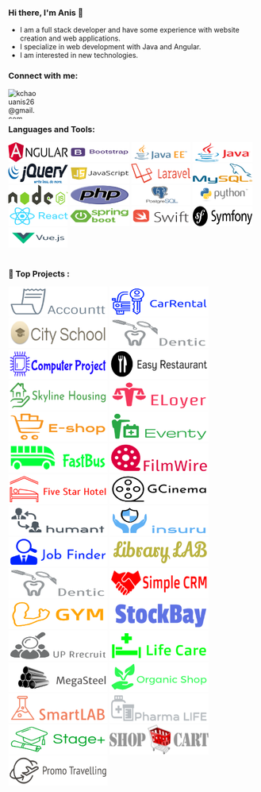 ### Hi there, I'm Anis 👋

 - I am a full stack developer and have some experience with website creation and web applications.
 - I specialize in web development with Java and Angular.
 - I am interested in new technologies.

### Connect with me:

[<img align="left" alt="kchaouanis26@gmail.com" width="60" height="60" src="https://img.icons8.com/fluent/48/000000/gmail.png"/>](mailto:kchaouanis26@gmail.com)
<br>

<br>

### Languages and Tools:
<img width="120" height="40" alt="screen shot 2017-08-07 at 12 18 15 pm" src="angular.png"> <img width="120" height="40" alt="screen shot 2017-08-07 at 12 18 15 pm" src="bootstrap.png"> <img width="120" height="40" alt="screen shot 2017-08-07 at 12 18 15 pm" src="j2ee.png"> <img width="120" height="40" alt="screen shot 2017-08-07 at 12 18 15 pm" src="java.png"> <img width="120" height="40" alt="screen shot 2017-08-07 at 12 18 15 pm" src="jquery.png"> <img width="120" height="40" alt="screen shot 2017-08-07 at 12 18 15 pm" src="js.png"> <img width="120" height="40" alt="screen shot 2017-08-07 at 12 18 15 pm" src="laravel.png"> <img width="120" height="40" alt="screen shot 2017-08-07 at 12 18 15 pm" src="mysql.png"> <img width="120" height="40" alt="screen shot 2017-08-07 at 12 18 15 pm" src="node.png"> <img width="120" height="40" alt="screen shot 2017-08-07 at 12 18 15 pm" src="php.png"> <img width="120" height="40" alt="screen shot 2017-08-07 at 12 18 15 pm" src="postgresql.jpg"> <img width="120" height="40" alt="screen shot 2017-08-07 at 12 18 15 pm" src="python.png"> <img width="120" height="40" alt="screen shot 2017-08-07 at 12 18 15 pm" src="react.png"> <img width="120" height="40" alt="screen shot 2017-08-07 at 12 18 15 pm" src="springboot.png"> <img width="120" height="40" alt="screen shot 2017-08-07 at 12 18 15 pm" src="swift.png"> <img width="120" height="40" alt="screen shot 2017-08-07 at 12 18 15 pm" src="symfony.png"> <img width="120" height="40" alt="screen shot 2017-08-07 at 12 18 15 pm" src="vue.png">  
<br>


### 📕 Top Projects :
<img width="200" height="60" alt="screen shot 2017-08-07 at 12 18 15 pm" src="accountt.png">  <img width="200" height="60" alt="screen shot 2017-08-07 at 12 18 15 pm" src="carrental.png">  <img width="200" height="60" alt="screen shot 2017-08-07 at 12 18 15 pm" src="cityschool.png">  <img width="200" height="60" alt="screen shot 2017-08-07 at 12 18 15 pm" src="dentic.png">  <img width="200" height="60" alt="screen shot 2017-08-07 at 12 18 15 pm" src="computerproject.png">  <img width="200" height="60" alt="screen shot 2017-08-07 at 12 18 15 pm" src="easyrestaurant.png">  <img width="200" height="60" alt="screen shot 2017-08-07 at 12 18 15 pm" src="skylinehousing.png">  <img width="200" height="60" alt="screen shot 2017-08-07 at 12 18 15 pm" src="eloyer.png">  <img width="200" height="60" alt="screen shot 2017-08-07 at 12 18 15 pm" src="eshop.png">  <img width="200" height="60" alt="screen shot 2017-08-07 at 12 18 15 pm" src="eventy.png">  <img width="200" height="60" alt="screen shot 2017-08-07 at 12 18 15 pm" src="fastbus.png">  <img width="200" height="60" alt="screen shot 2017-08-07 at 12 18 15 pm" src="filmwire.png">  <img width="200" height="60" alt="screen shot 2017-08-07 at 12 18 15 pm" src="fivestarhotel.png">  <img width="200" height="60" alt="screen shot 2017-08-07 at 12 18 15 pm" src="gcinema.png">  <img width="200" height="60" alt="screen shot 2017-08-07 at 12 18 15 pm" src="humant.png">  <img width="200" height="60" alt="screen shot 2017-08-07 at 12 18 15 pm" src="insuru.png">  <img width="200" height="60" alt="screen shot 2017-08-07 at 12 18 15 pm" src="jobfinder.png">  <img width="200" height="60" alt="screen shot 2017-08-07 at 12 18 15 pm" src="librarylab.png">  <img width="200" height="60" alt="screen shot 2017-08-07 at 12 18 15 pm" src="dentic.png">  <img width="200" height="60" alt="screen shot 2017-08-07 at 12 18 15 pm" src="simplecrm.png">  <img width="200" height="60" alt="screen shot 2017-08-07 at 12 18 15 pm" src="gym.png">  <img width="200" height="60" alt="screen shot 2017-08-07 at 12 18 15 pm" src="stockbay.png">  <img width="200" height="60" alt="screen shot 2017-08-07 at 12 18 15 pm" src="uprecruit.png">  <img width="200" height="60" alt="screen shot 2017-08-07 at 12 18 15 pm" src="lifecare.png">  <img width="200" height="60" alt="screen shot 2017-08-07 at 12 18 15 pm" src="megasteel.png">  <img width="200" height="60" alt="screen shot 2017-08-07 at 12 18 15 pm" src="organicshop.png">  <img width="200" height="60" alt="screen shot 2017-08-07 at 12 18 15 pm" src="smartlab.png">  <img width="200" height="60" alt="screen shot 2017-08-07 at 12 18 15 pm" src="pharmalife.png">  <img width="200" height="60" alt="screen shot 2017-08-07 at 12 18 15 pm" src="stage+.png">  <img width="200" height="60" alt="screen shot 2017-08-07 at 12 18 15 pm" src="shopcart.png">  <img width="200" height="60" alt="screen shot 2017-08-07 at 12 18 15 pm" src="promotraveling.png">  
